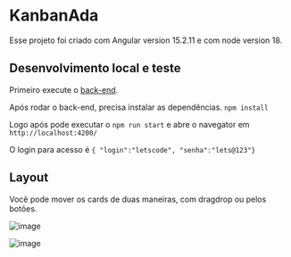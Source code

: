 # KanbanAda

Esse projeto foi criado com Angular version 15.2.11 e com node version 18.

## Desenvolvimento local e teste

Primeiro execute o [back-end](https://gitlab.com/gabriel.militello1/desafio-tecnico-frontend).

Após rodar o back-end, precisa instalar as dependências.
`npm install`

Logo após pode executar o `npm run start` e abre o navegator em `http://localhost:4200/`

O login para acesso é `{ "login":"letscode", "senha":"lets@123"}`

## Layout

Você pode mover os cards de duas maneiras, com dragdrop ou pelos botões.

![image](https://github.com/user-attachments/assets/21bcea75-7245-46f3-87fb-c8518f215eb0)


![image](https://github.com/user-attachments/assets/4914d3a9-9888-43b2-87b6-b86d650f0661)
